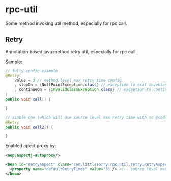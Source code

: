 # rpc-util

Some method invoking util method, especially for rpc call.

## Retry

Annotation based java method retry util, especially for rpc call.

Sample:

```java
// fully config example
@Retry(
    value = 3 // method level max retry time config
    , stopOn = {NullPointException.class} // exception to exit invoking
    , continueOn = {InvalidClassException.class} // exception to continue retry
)
public void call() {

}

// simple one (which will use source level max retry time with no @code{stopOn} and @code{continueOn}):
@Retry
public void call2() {

}
```

Enabled apect proxy by:

```xml
<aop:aspectj-autoproxy/>

<bean id="retryAspect" class="com.littlesorry.rpc.util.retry.RetryAspect">
  <property name="defaultRetryTimes" value="3" /> <!-- source level max retry time config -->
</bean>
```

